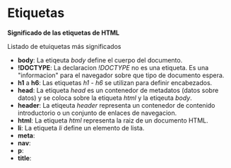 # Etiquetas

**Significado de las etiquetas de HTML**

Listado de etuiquetas más significados 

- **body**: La etiqeuta *body* define el cuerpo del documento.
- **!DOCTYPE**: La declaracion *!DOCTYPE* no es una etiqueta. Es una "informacion" para el navegador sobre que tipo de documento espera.
- **h1** a **h6**: Las etiquetas *h1 - h6* se utilizan para definir encabezados.
- **head**: La etiqueta *head* es un contenedor de  metadatos (datos sobre datos) y se coloca sobre la etiqueta *html* y la etiqeuta *body*.
- **header**: La etiqeuta *header* representa un contenedor de contenido introductorio o un conjunto de enlaces de navegacion.
- **html**: La etiqueta *html* representa la raiz de un documento HTML. 
- **li**: La etiqueta *li* define un elemento de lista.
- **meta**: 
- **nav**: 
- **p**: 
- **title**: 
